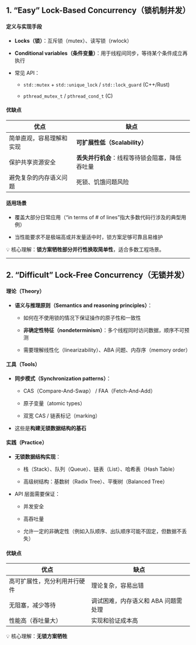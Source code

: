## 1\. “Easy” Lock-Based Concurrency（锁机制并发）

#### 定义与实现手段

-   **Locks（锁）**：互斥锁（mutex）、读写锁（rwlock）
    
-   **Conditional variables（条件变量）**：用于线程间同步，等待某个条件成立再执行
    
-   常见 API：
    
    -   `std::mutex` + `std::unique_lock` / `std::lock_guard` (C++/Rust)
        
    -   `pthread_mutex_t` / `pthread_cond_t` (C)
        

#### 优缺点

| 优点           | 缺点                        |
| ------------ | ------------------------- |
| 简单直观，容易理解和实现 | **可扩展性低（Scalability）**    |
| 保护共享资源安全     | **丢失并行机会**：线程等待锁会阻塞，降低吞吐量 |
| 避免复杂的内存语义问题  | 死锁、饥饿问题风险                 |

#### 适用场景

-   覆盖大部分日常应用（“in terms of # of lines”指大多数代码行涉及的典型用例）
    
-   当性能要求不是极端高或并发量适中时，锁方案足够可靠且易维护
    

💡 核心理解：**锁方案牺牲部分并行性换取简单性**，适合多数工程场景。

---

## 2\. “Difficult” Lock-Free Concurrency（无锁并发）

#### 理论（Theory）

-   **语义与推理原则（Semantics and reasoning principles）**：
    
    -   如何在不使用锁的情况下保证操作的原子性和一致性
        
    -   **非确定性特征（nondeterminism）**：多个线程同时访问数据，顺序不可预测
        
    -   需要理解线性化（linearizability）、ABA 问题、内存序（memory order）
        

#### 工具（Tools）

-   **同步模式（Synchronization patterns）**：
    
    -   CAS（Compare-And-Swap） / FAA（Fetch-And-Add）
        
    -   原子变量（atomic types）
        
    -   双宽 CAS / 链表标记（marking）
        
-   这些是**构建无锁数据结构的基石**
    

#### 实践（Practice）

-   **无锁数据结构实现**：
    
    -   栈（Stack）、队列（Queue）、链表（List）、哈希表（Hash Table）
        
    -   高级树结构：基数树（Radix Tree）、平衡树（Balanced Tree）
        
-   API 层面需要保证：
    
    -   并发安全
        
    -   高吞吐量
        
    -   允许一定的非确定性（例如入队顺序、出队顺序可能不固定，但数据不丢失）
        

#### 优缺点

| 优点 | 缺点 |
| --- | --- |
| 高可扩展性，充分利用并行硬件 | 理论复杂，容易出错 |
| 无阻塞，减少等待 | 调试困难，内存语义和 ABA 问题需处理 |
| 性能高（吞吐量大） | 实现和验证成本高 |

💡 核心理解：**无锁方案牺牲**